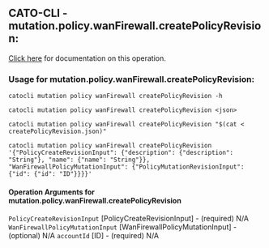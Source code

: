 
## CATO-CLI - mutation.policy.wanFirewall.createPolicyRevision:
[Click here](https://api.catonetworks.com/documentation/#mutation-createPolicyRevision) for documentation on this operation.

### Usage for mutation.policy.wanFirewall.createPolicyRevision:

`catocli mutation policy wanFirewall createPolicyRevision -h`

`catocli mutation policy wanFirewall createPolicyRevision <json>`

`catocli mutation policy wanFirewall createPolicyRevision "$(cat < createPolicyRevision.json)"`

`catocli mutation policy wanFirewall createPolicyRevision '{"PolicyCreateRevisionInput": {"description": {"description": "String"}, "name": {"name": "String"}}, "WanFirewallPolicyMutationInput": {"PolicyMutationRevisionInput": {"id": {"id": "ID"}}}}'`

#### Operation Arguments for mutation.policy.wanFirewall.createPolicyRevision ####
`PolicyCreateRevisionInput` [PolicyCreateRevisionInput] - (required) N/A 
`WanFirewallPolicyMutationInput` [WanFirewallPolicyMutationInput] - (optional) N/A 
`accountId` [ID] - (required) N/A 
